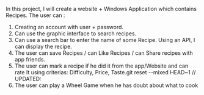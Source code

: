 In this project, I will create a website + Windows Application which contains Recipes. The user can : 
1. Creating an account with user + password.
2. Can use the graphic interface to search recipes.
3. Can use a search bar to enter the name of some Recipe. Using an API, I can display the recipe.
4. The user can save Recipes / can Like Recipes / can Share recipes with app friends.
5. The user can mark a recipe if he did it from the app/Website and can rate It using criterias: Difficulty, Price, Taste.git reset --mixed HEAD~1
// UPDATED: 
6. The user can play a Wheel Game when he has doubt about what to cook